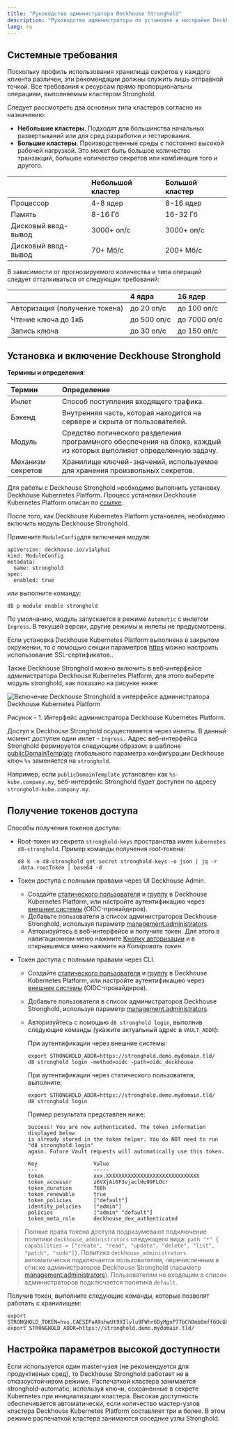 ```yaml
---
title: "Руководство администратора Deckhouse Stronghold"
description: "Руководство администратора по установке и настройке Deckhouse Stronghold."
lang: ru
---
```


## Системные требования

Поскольку профиль использования хранилища секретов у каждого клиента различен, эти рекомендации должны служить лишь отправной точкой. Все требования к ресурсам прямо пропорциональны операциям, выполняемым кластером Stronghold.

Следует рассмотреть два основных типа кластеров согласно их назначению:
* **Небольшие кластеры**. Подходят для большинства начальных развертываний или для сред разработки и тестирования.
* **Большие кластеры**. Производственные среды с постоянно высокой рабочей нагрузкой. Это может быть большое количество транзакций, большое количество секретов или комбинация того и другого.

|  | Небольшой кластер | Большой кластер |
| :--- | :--- | :--- |
| Процессор | 4-8 ядер | 8-16 ядер |
| Память | 8-16 Гб | 16-32 Гб |
| Дисковый ввод-вывод | 3000+ оп/с | 3000+ оп/с |
| Дисковый ввод-вывод | 70+ Мб/с | 200+ Мб/с |

В зависимости от прогнозируемого количества и типа операций следует отталкиваться от следующих требований:

|  | 4 ядра | 16 ядер |
| :--- | :---  | :--- |
| Авторизация (получение токена) | до 20 оп/с | до 100 оп/с |
| Чтение ключа до 1кБ | до 500 оп/с | до 7000 оп/с |
| Запись ключа | до 30 оп/с | до 150 оп/с |

## Установка и включение Deckhouse Stronghold

**Термины и определения**:

| Термин | Определение |
| :--- | :--- |
| Инлет | Способ поступления входящего трафика. |
| Бэкенд | Внутренняя часть, которая находится на сервере и скрыта от пользователей. |
| Модуль | Средство логического разделения программного обеспечения на блока, каждый из которых выполняет определенную задачу. |
| Механизм секретов | Хранилище ключей-значений, используемое для хранения произвольных секретов. |

Для работы с Deckhouse Stronghold необходимо выполнить установку Deckhouse Kubernetes Platform. Процесс установки Deckhouse Kubernetes Platform описан по [ссылке](https://deckhouse.ru/gs/).

После того, как Deckhouse Kubernetes Platform установлен, необходимо включить модуль Deckhouse Stronghold.

Примените `ModuleConfig`для включения модуля:

```shell
apiVersion: deckhouse.io/v1alpha1
kind: ModuleConfig
metadata:
  name: stronghold
spec:
  enabled: true
```

или выполните команду:

```shell
d8 p module enable stronghold
```

По умолчанию, модуль запускается в режиме `Automatic` с инлетом `Ingress`. В текущей версии, другие режимы и инлеты не предусмотрены.

Если установка Deckhouse Kubernetes Platform выполнена в закрытом окружении, то с помощью секции параметров [https](configuration.html#parameters-https) можно настроить использование SSL-сертификатов..

Также Deckhouse Stronghold можно включить в веб-интерфейсе администратора Deckhouse Kubernetes Platform, для этого выберите модуль stronghold, как показано на рисунке ниже:

![Включение Deckhouse Stronghold в интерфейсе администратора Deckhouse Kubernetes Platform](images/image2.ru.png "Включение Deckhouse Stronghold в интерфейсе администратора Deckhouse Kubernetes Platform")

Рисунок - 1. Интерфейс администратора Deckhouse Kubernetes Platform.

Доступ к Deckhouse Stronghold осуществляется через инлеты. В данный момент доступен один инлет - `Ingress.` Адрес веб-интерфейса Stronghold формируется следующим образом: в шаблоне [publicDomainTemplate](/products/kubernetes-platform/documentation/v1/reference/api/global.html#parameters-modules-publicdomaintemplate) глобального параметра конфигурации Deckhouse ключ `%s` заменяется на `stronghold`.

Например, если `publicDomainTemplate` установлен как `%s-kube.company.my`, веб-интерфейс Stronghold будет доступен по адресу `stronghold-kube.company.my`.

## Получение токенов доступа

Способы получения токенов доступа:

- Root-токен из секрета `stronghold-keys` пространства имен `kubernetes d8-stronghold`. Пример команды получения root-токена:

  ```shell
  d8 k -n d8-stronghold get secret stronghold-keys -o json | jq -r .data.rootToken | base64 -d
  ```

- Токен доступа с полными правами через UI Deckhouse Admin.

  - Создайте [статического пользователя](/modules/user-authn/cr.html#user) и [группу](/modules/user-authn/cr.html#group) в Deckhouse Kubernetes Platform, или настройте аутентификацию через [внешние системы](/modules/user-authn/) (OIDC-провайдеров).
  - Добавьте пользователя в список администраторов Deckhouse Stronghold, используя параметр [management.administrators](configuration.html#parameters-management-administrators).
  - Авторизуйтесь в веб-интерфейсе и получите токен. Для этого в навигационном меню нажмите [Кнопку авторизации](images/image1.ru.png) и в открывшемся меню нажмите на *Копировать токен*.

- Токен доступа с полными правами через CLI.
  - Создайте [статического пользователя](/modules/user-authn/cr.html#user) и [группу](/modules/user-authn/cr.html#group) в Deckhouse Kubernetes Platform, или настройте аутентификацию через [внешние системы](/modules/user-authn/) (OIDC-провайдеров).
  - Добавьте пользователя в список администраторов Deckhouse Stronghold, используя параметр [management.administrators](configuration.html#parameters-management-administrators).
  - Авторизуйтесь с помощью `d8 stronghold login`, выполнив следующие команды (укажите актуальный адрес в `VAULT_ADDR`):

    При аутентификации через внешние системы:

    ```shell
    export STRONGHOLD_ADDR=https://stronghold.demo.mydomain.tld/
    d8 stronghold login -method=oidc -path=oidc_deckhouse
    ```

    При аутентификации через статического пользователя, выполните:

    ```shell
    export STRONGHOLD_ADDR=https://stronghold.demo.mydomain.tld/
    d8 stronghold login
    ```

    Пример результата представлен ниже:

    ```console
    Success! You are now authenticated. The token information displayed below
    is already stored in the token helper. You do NOT need to run "d8 stronghold login"
    again. Future Vault requests will automatically use this token.

    Key                  Value
    ---                  -----
    token                xxx.XXXXXXXXXXXXXXXXXXXXXXXXXXXXXX
    token_accessor       z6VXjAi6F3vjaclHu99FLOcr
    token_duration       768h
    token_renewable      true
    token_policies       ["default"]
    identity_policies    ["admin"]
    policies             ["admin" "default"]
    token_meta_role      deckhouse_dex_authenticated
    ```

> Полные права токена доступа подразумевают подключение политики `deckhouse_administrators` следующего вида: `path "*" { capabilities = ["create", "read", "update", "delete", "list", "patch", "sudo"]}`. Политика `deckhouse_administrators` автоматически подключается пользователям, перечисленным в списке администраторов Deckhouse Stronghold (параметр [management.administrators](configuration.html#parameters-management-administrators)). Пользователям не входящим в список администраторов подключается политика `default`.

Получив токен, выполните следующие команды, которые позволят работать с хранилищем:

```shell
export STRONGHOLD_TOKEN=hvs.CAESIPaA9shwUt9XIlvlu9FWhr6DyMgnP77bChDmb0mff6OcGh4KHGh2cy5maMz0UWgwdkZlMXlteENlUlhqNUlVeHg`
export STRONGHOLD_ADDR=https://stronghold.demo.mydomain.tld/
```

## Настройка параметров высокой доступности

Если используется один master-узел (не рекомендуется для продуктивных сред), то Deckhouse Stronghold работает не в отказоустойчивом режиме.
Распечаткой кластера занимается stronghold-automatic, используя ключи, сохраненные в секрете Kubernetes при инициализации кластера.
Высокая доступность обеспечивается автоматически, если количество мастер-узлов кластера Deckhouse Kubernetes Platform составляет три и более.
В этом режиме распечаткой кластера занимаются соседние узлы Stronghold.
